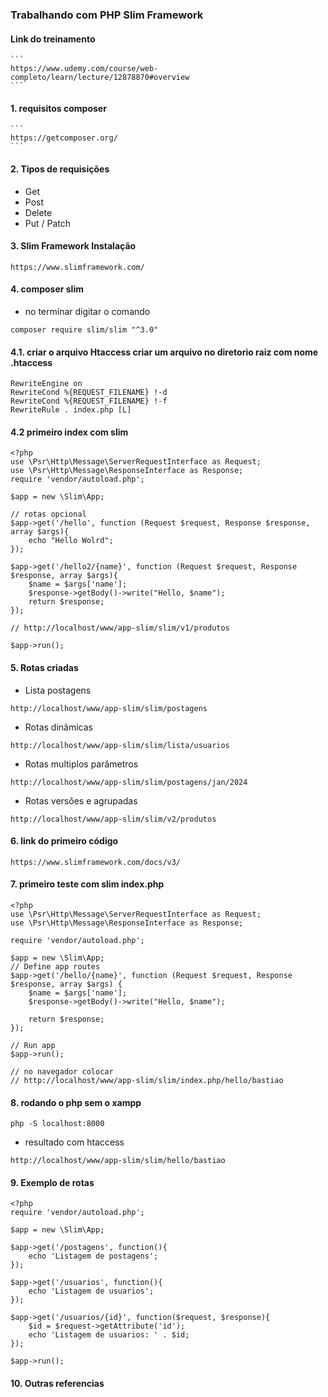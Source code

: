 ### Trabalhando com PHP Slim Framework
#### Link do treinamento
    ```
    https://www.udemy.com/course/web-completo/learn/lecture/12878870#overview
    ```
#### 1. requisitos composer
    ```
    https://getcomposer.org/
    ```
#### 2. Tipos de requisições
 * Get
 * Post
 * Delete
 * Put / Patch
#### 3. Slim Framework Instalação
```` 
https://www.slimframework.com/
```` 
#### 4. composer slim
* no terminar digitar o comando
````
composer require slim/slim "^3.0"
````
#### 4.1. criar o arquivo Htaccess criar um arquivo no diretorio raiz com nome .htaccess
```
RewriteEngine on
RewriteCond %{REQUEST_FILENAME} !-d
RewriteCond %{REQUEST_FILENAME} !-f
RewriteRule . index.php [L]
```

#### 4.2 primeiro index com slim
```
<?php
use \Psr\Http\Message\ServerRequestInterface as Request;
use \Psr\Http\Message\ResponseInterface as Response;
require 'vendor/autoload.php';

$app = new \Slim\App;

// rotas opcional
$app->get('/hello', function (Request $request, Response $response, array $args){
    echo "Hello Wolrd";
});

$app->get('/hello2/{name}', function (Request $request, Response $response, array $args){
    $name = $args['name'];
    $response->getBody()->write("Hello, $name");
    return $response;
});

// http://localhost/www/app-slim/slim/v1/produtos

$app->run();
```
#### 5. Rotas criadas
* Lista postagens
```
http://localhost/www/app-slim/slim/postagens
```

* Rotas dinâmicas
```
http://localhost/www/app-slim/slim/lista/usuarios
```

* Rotas multiplos parâmetros
```
http://localhost/www/app-slim/slim/postagens/jan/2024
```

* Rotas versões e agrupadas
```
http://localhost/www/app-slim/slim/v2/produtos
```
#### 6. link do primeiro código
```
https://www.slimframework.com/docs/v3/
```
#### 7. primeiro teste com slim index.php
```
<?php
use \Psr\Http\Message\ServerRequestInterface as Request;
use \Psr\Http\Message\ResponseInterface as Response;

require 'vendor/autoload.php';

$app = new \Slim\App;
// Define app routes
$app->get('/hello/{name}', function (Request $request, Response $response, array $args) {
    $name = $args['name'];
    $response->getBody()->write("Hello, $name");

    return $response;
});

// Run app
$app->run();

// no navegador colocar 
// http://localhost/www/app-slim/slim/index.php/hello/bastiao
```
#### 8. rodando o php sem o xampp
```
php -S localhost:8000
```
* resultado com htaccess
```
http://localhost/www/app-slim/slim/hello/bastiao
```
#### 9. Exemplo de rotas
```
<?php
require 'vendor/autoload.php';

$app = new \Slim\App;

$app->get('/postagens', function(){
    echo 'Listagem de postagens';
});

$app->get('/usuarios', function(){
    echo 'Listagem de usuarios';
});

$app->get('/usuarios/{id}', function($request, $response){
    $id = $request->getAttribute('id');
    echo 'Listagem de usuarios: ' . $id;
});

$app->run();
```
#### 10. Outras referencias
```
```